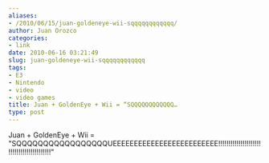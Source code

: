 ```yaml
---
aliases:
- /2010/06/15/juan-goldeneye-wii-sqqqqqqqqqqqq/
author: Juan Orozco
categories:
- link
date: 2010-06-16 03:21:49
slug: juan-goldeneye-wii-sqqqqqqqqqqqq
tags:
- E3
- Nintendo
- video
- video games
title: Juan + GoldenEye + Wii = “SQQQQQQQQQQQQ…
type: post
---
```


Juan + GoldenEye + Wii = "SQQQQQQQQQQQQQQQQQUEEEEEEEEEEEEEEEEEEEEEEEEE!!!!!!!!!!!!!!!!!!!!!!!!!!!!!!!!!!!!!!!!!!"

<!--YouTube Error: bad URL entered-->